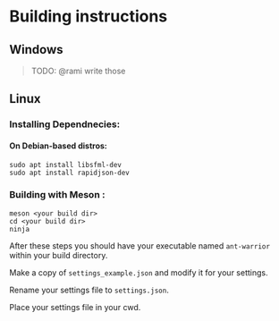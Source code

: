 
# Building instructions

## Windows

> TODO: @rami write those

## Linux

### Installing Dependnecies:

#### On Debian-based distros:
```
sudo apt install libsfml-dev
sudo apt install rapidjson-dev
```

### Building with Meson :
```
meson <your build dir>
cd <your build dir>
ninja
```
After these steps you should have your executable named ``ant-warrior`` within your build directory.

Make a copy of ``settings_example.json`` and modify it for your settings.

Rename your settings file to ``settings.json``.

Place your settings file in your cwd.

